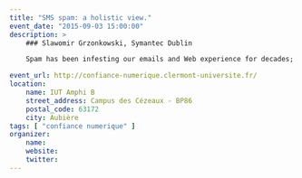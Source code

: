 ```yaml
---
title: "SMS spam: a holistic view."
event_date: "2015-09-03 15:00:00"
description: >
    ### Slawomir Grzonkowski, Symantec Dublin

    Spam has been infesting our emails and Web experience for decades; distributing phishing scams, adult/dating scams, rogue security software, ransomware, money laundering and banking scams... the list goes on. Fortunately, in the last few years, user awareness has increased and email spam filters have become more effective, catching over 99% of spam. The downside is that spammers are constantly changing their techniques as well as looking for new target platforms and means of delivery, and as the world is going mobile so too are the spammers. Indeed, mobile messaging spam has become a real problem and is steadily increasing year-over-year. We have been analyzing SMS spam data from a large US carrier for over six months, and we have observed all these threats, and more, indiscriminately targeting large numbers of subscribers. In this paper, we touch on such questions as what is driving SMS spam, how do the spammers operate, what are their activity patterns and how have they evolved over time. We also discuss what types of challenges SMS spam has created in terms of filtering, as well as security.

event_url: http://confiance-numerique.clermont-universite.fr/
location:
    name: IUT Amphi B
    street_address: Campus des Cézeaux - BP86
    postal_code: 63172
    city: Aubière
tags: [ "confiance numerique" ]
organizer:
    name:
    website:
    twitter:
---
```

